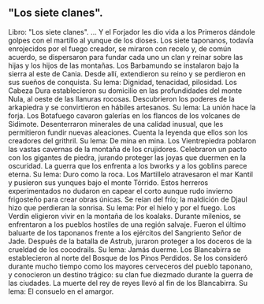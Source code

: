 ## "Los siete clanes".
Libro: "Los siete clanes".
... Y el Forjador les dio vida a los Primeros dándole golpes con el martillo al yunque de los dioses. Los siete taponanos, todavía enrojecidos por el fuego creador, se miraron con recelo y, de común acuerdo, se dispersaron para fundar cada uno un clan y reinar sobre las hijas y los hijos de las montañas.
Los Barbamundo se instalaron bajo la sierra al este de Cania. Desde allí, extendieron su reino y se perdieron en sus sueños de conquista. Su lema: Dignidad, tenacidad, pilosidad.
Los Cabeza Dura establecieron su domicilio en las profundidades del monte Nula, al oeste de las llanuras rocosas. Descubrieron los poderes de la arkapiedra y se convirtieron en hábiles artesanos. Su lema: La unión hace la forja.
Los Botafuego cavaron galerías en los flancos de los volcanes de Sidimote. Desenterraron minerales de una calidad inusual, que les permitieron fundir nuevas aleaciones. Cuenta la leyenda que ellos son los creadores del grithril. Su lema: De mina en mina.
Los Vientrepiedra poblaron las vastas cavernas de la montaña de los crujidores. Celebraron un pacto con los gigantes de piedra, jurando proteger las joyas que duermen en la oscuridad. La guerra que los enfrenta a los bworks y a los goblins parece eterna. Su lema: Duro como la roca.
Los Martillelo atravesaron el mar Kantil y pusieron sus yunques bajo el monte Tórrido. Estos herreros experimentados no dudaron en capear el corto aunque rudo invierno frigosteño para crear obras únicas. Se reían del frío; la maldición de Djaul hizo que perdieran la sonrisa. Su lema: Por el hielo y por el fuego.
Los Verdín eligieron vivir en la montaña de los koalaks. Durante milenios, se enfrentaron a los pueblos hostiles de una región salvaje. Fueron el último baluarte de los taponanos frente a los ejércitos del Sangriento Señor de Jade. Después de la batalla de Astrub, juraron proteger a los doceros de la crueldad de los cocodrails. Su lema: Jamás duerme.
Los Blancabirra se establecieron al norte del Bosque de los Pinos Perdidos. Se los consideró durante mucho tiempo como los mayores cerveceros del pueblo taponano, y conocieron un destino trágico: su clan fue diezmado durante la guerra de las ciudades. La muerte del rey de reyes llevó al fin de los Blancabirra. Su lema: El consuelo en el amargor.